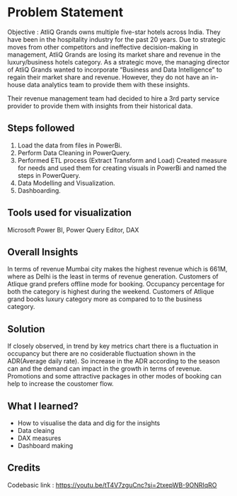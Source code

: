 
# Problem Statement

Objective : AtliQ Grands owns multiple five-star hotels across India. They have been in the hospitality industry for the past 20 years. Due to strategic moves from other competitors and ineffective decision-making in management, AtliQ Grands are losing its market share and revenue in the luxury/business hotels category. As a strategic move, the managing director of AtliQ Grands wanted to incorporate “Business and Data Intelligence” to regain their market share and revenue. However, they do not have an in-house data analytics team to provide them with these insights.

Their revenue management team had decided to hire a 3rd party service provider to provide them with insights from their historical data.




## Steps followed

1. Load the data from files in PowerBi.
2. Perform Data Cleaning in PowerQuery.
3. Performed ETL process (Extract Transform and Load) Created measure for needs and used them for creating visuals in PowerBi and named the steps in PowerQuery.
4. Data Modelling and Visualization.
5. Dashboarding.
## Tools used for visualization
Microsoft Power BI, Power Query Editor, DAX
## Overall Insights

In terms of revenue Mumbai city makes the highest revenue which is 661M, where as Delhi is the least in terms of revenue generation.
Customers of Atlique grand prefers offline mode for booking.
Occupancy percentage for both the category is highest during the weekend.
Customers of Atlique grand books luxury category more as compared to to the business category.
## Solution
If closely observed, in trend by key metrics chart there is a fluctuation in occupancy but there are no cosiderable fluctuation shown in the ADR(Average daily rate). So increase in the ADR according to the season can and the demand can impact in the growth in terms of revenue. Promotions and some attractive packages in other modes of booking can help to increase the coustomer flow.

## What I learned?
- How to visualise the data and dig for the insights
- Data cleaing
- DAX measures
- Dashboard making

## Credits 
Codebasic
link : https://youtu.be/tT4V7zguCnc?si=2txepWB-9ONRIqRO




